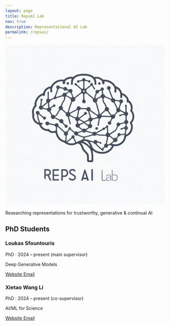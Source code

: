 ```yaml
---
layout: page
title: RepsAI Lab
nav: true
description: Representational AI Lab
permalink: /repsai/
---
```


<!-- =========  HERO  ========= -->
<div class="lab-hero">
  <img src="/assets/img/repsai_lab.png" alt="RepsAI Lab" class="lab-logo">
  <p class="tagline">
    Researching representations for trustworthy, generative & continual AI
  </p>
</div>

## PhD Students

<div class="student-grid">

  <!-- Loukas -->
  <div class="student-card">
    <h3>Loukas Sfountouris</h3>
    <p class="years">PhD · 2024&nbsp;–&nbsp;present  
      <span class="role-note">(main supervisor)</span>
    </p>
    <p class="topic">Deep Generative Models</p>
    <p class="card-links">
      <a href="https://.....com" target="_blank" rel="noopener">
        <i class="fas fa-globe"></i> Website
      </a>
      <a href="mailto:loukas.sfountouris@warwick.ac.uk">
        <i class="fas fa-envelope"></i> Email
      </a>
    </p>
  </div>

  <!-- Xietao -->
  <div class="student-card">
    <h3>Xietao Wang Li</h3>
    <p class="years">PhD · 2024&nbsp;–&nbsp;present  
      <span class="role-note">(co-supervisor)</span>
    </p>
    <p class="topic">AI/ML for Science</p>
    <p class="card-links">
      <a href="https://warwick.ac.uk/fac/sci/mathsys/people/students/mathsysii/wanglin/" target="_blank" rel="noopener">
        <i class="fas fa-globe"></i> Website
      </a>
      <a href="mailto:xietao.wang-lin@warwick.ac.uk">
        <i class="fas fa-envelope"></i> Email
      </a>
    </p>
  </div>

</div>
